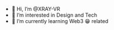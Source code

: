 - 👋 Hi, I’m @XRAY-VR
- 👀 I’m interested in Design and Tech
- 🌱 I’m currently learning Web3 😁 related


<!---
XRAY-VR/XRAY-VR is a ✨ special ✨ repository because its `README.md` (this file) appears on your GitHub profile.
You can click the Preview link to take a look at your changes.
--->
